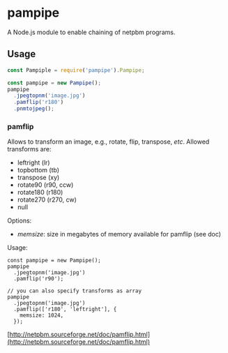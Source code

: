 # pampipe
A Node.js module to enable chaining of netpbm programs.

## Usage
```javascript
const Pampiple = require('pampipe').Pampipe;

const pampipe = new Pampipe();
pampipe
  .jpegtopnm('image.jpg')
  .pamflip('r180')
  .pnmtojpeg();
```

### pamflip
Allows to transform an image, e.g., rotate, flip, transpose, _etc_.
Allowed transforms are:
- leftright (lr)
- topbottom (tb)
- transpose (xy)
- rotate90 (r90, ccw)
- rotate180 (r180)
- rotate270 (r270, cw)
- null

Options:
- _memsize_: size in megabytes of memory available for pamflip (see doc)

Usage:
```
const pampipe = new Pampipe();
pampipe
  .jpegtopnm('image.jpg')
  .pamflip('r90');

// you can also specify transforms as array
pampipe
  .jpegtopnm('image.jpg')
  .pamflip(['r180', 'leftright'], {
    memsize: 1024,
  });
```

[http://netpbm.sourceforge.net/doc/pamflip.html](http://netpbm.sourceforge.net/doc/pamflip.html)